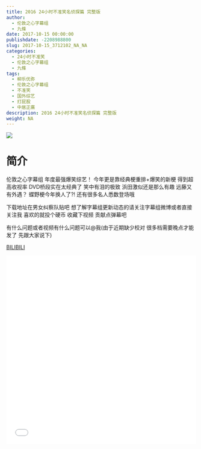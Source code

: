```yaml
---
title: 2016 24小时不准笑名侦探篇 完整版
author: 
  - 伦敦之心字幕组
  - 九條
date: 2017-10-15 00:00:00
publishdate: -2208988800
slug: 2017-10-15_3712102_NA_NA
categories: 
  - 24小时不准笑
  - 伦敦之心字幕组
  - 九條
tags: 
  - 柳乐优弥
  - 伦敦之心字幕组
  - 不准笑
  - 国外综艺
  - 打屁股
  - 中居正廣
description: 2016 24小时不准笑名侦探篇 完整版
weight: NA
---
```


![](https://i.imgur.com/dJg0C6R.jpg)

# 简介  
伦敦之心字幕组 年度最强爆笑综艺！ 今年更是靠经典梗重排+爆笑的新梗 得到超高收视率 DVD桥段实在太经典了 笑中有泪的极致 浜田激似还是那么有趣 远藤又有外遇？ 蝶野梗今年换人了?!  还有很多名人悉数登场哦 
下载地址在男女纠察队贴吧 想了解字幕组更新动态的请关注字幕组微博或者直接关注我 喜欢的就投个硬币 收藏下视频 贡献点弹幕吧
有什么问题或者视频有什么问题可以@我(由于近期缺少校对 很多档需要晚点才能发了 先跟大家说下)

  [BILIBILI](https://www.bilibili.com/video/av3712102/)


  <iframe src="//www.bilibili.com/html/html5player.html?cid=5947346&aid=3712102" width="100%" height="500" frameborder="0" allowfullscreen="allowfullscreen"></iframe>
